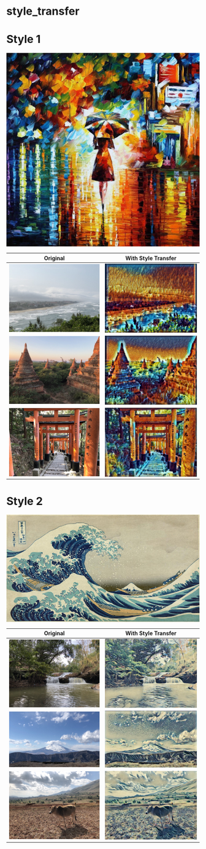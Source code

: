 # style_transfer

# Style 1
![alt text](rain_princess.jpg "Test")

Original             |  With Style Transfer
:-------------------------:|:-------------------------:
![](vietnam2.jpg)  |  ![](bvietnam2.jpg)
![](myanmar4.jpg)  |  ![](bmyanmar4.jpg)
![](japan2.jpg)  |  ![](bjapan2.jpg)

# Style 2
![alt text](wave.jpg "Test")

Original             |  With Style Transfer
:-------------------------:|:-------------------------:
![](cambodia2.jpg)  |  ![](acambodia2.jpg)
![](japan3.jpg)  |  ![](ajapan3.jpg)
![](myanmar.jpg)  |  ![](amyanmar.jpg)
